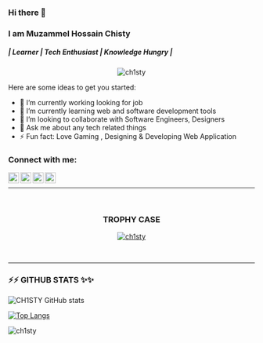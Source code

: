 ### Hi there 👋

### I am Muzammel Hossain Chisty 
<h5> | Learner | Tech Enthusiast |  Knowledge Hungry |  </h5>
 
<p align="center"> <img src="https://komarev.com/ghpvc/?username=ch1sty&label=Profile%20views&color=0e75b6&style=social" alt="ch1sty" /> </p>

Here are some ideas to get you started:

- 🔭 I’m currently working looking for job
- 🌱 I’m currently learning web and software development tools
- 👯 I’m looking to collaborate with Software Engineers, Designers
- 💬 Ask me about any tech related things
- ⚡ Fun fact: Love Gaming , Designing & Developing Web Application

### Connect with me:

<p align="center">

[<img align="left" alt="ch1sty.github.io" width="22px" src="https://www.svgrepo.com/show/46221/globe.svg" />][website]
[<img align="left" alt="ch1sty | Facebook" width="22px" src="https://www.svgrepo.com/show/343553/facebook-network-communication-internet-interaction.svg" />][facebook]
[<img align="left" alt="ch1sty | LinkedIn" width="22px" src="https://www.svgrepo.com/show/157006/linkedin.svg" />][linkedin]
[<img align="left" alt="chistyx | Instagram" width="22px" src="https://www.svgrepo.com/show/303145/instagram-2-1-logo.svg" />][instagram]

 
 </p>


<br />
<hr><br>
<h3 align="center">TROPHY CASE</h3>
<p align="center" style="text:justify"> <a href="https://github.com/ryo-ma/github-profile-trophy"><img src="https://github-profile-trophy.vercel.app/?username=ch1sty" alt="ch1sty" /></a> </p>
<br>
<hr>



### ⚡⚡ GITHUB STATS ✨✨
![CH1STY GitHub stats](https://github-readme-stats.vercel.app/api?username=CH1STY&show_icons=true&theme=radical)

[![Top Langs](https://github-readme-stats.vercel.app/api/top-langs/?username=CH1STY&langs_count=8)](https://github.com/anuraghazra/github-readme-stats) 

<p><img align="center" src="https://github-readme-streak-stats.herokuapp.com/?user=ch1sty&" alt="ch1sty" /></p>


[website]: https://ch1sty.github.io
[facebook]: https://www.facebook.com/CH1STY
[linkedin]: https://www.linkedin.com/in/ch1sty/
[instagram]: https://www.instagram.com/chistyx/
